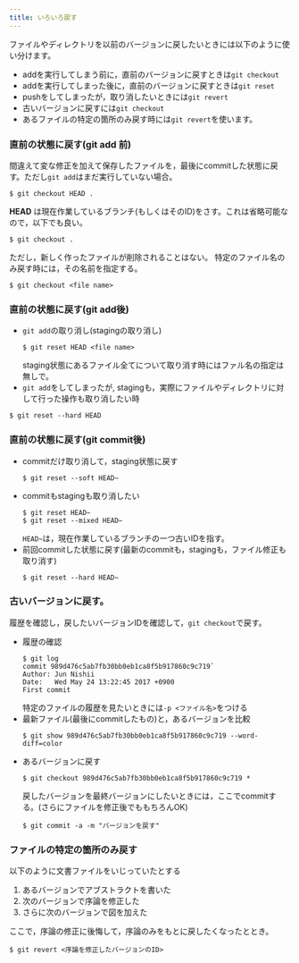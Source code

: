 ```yaml
---
title: いろいろ戻す
---
```


ファイルやディレクトリを以前のバージョンに戻したいときには以下のように使い分けます。

- addを実行してしまう前に，直前のバージョンに戻すときは`git checkout`
- addを実行してしまった後に，直前のバージョンに戻すときは`git reset`
- pushをしてしまったが，取り消したいときには`git revert`
- 古いバージョンに戻すには`git checkout`
- あるファイルの特定の箇所のみ戻す時には`git revert`を使います。

### 直前の状態に戻す(git add 前)

間違えて変な修正を加えて保存したファイルを，最後にcommitした状態に戻す。ただし`git add`はまだ実行していない場合。
```
$ git checkout HEAD .
```
**HEAD** は現在作業しているブランチ(もしくはそのID)をさす。これは省略可能なので，以下でも良い。
```
$ git checkout .
```
ただし，新しく作ったファイルが削除されることはない。
特定のファイル名のみ戻す時には，その名前を指定する。
```
$ git checkout <file name>
```

### 直前の状態に戻す(git add後)

- `git add`の取り消し(stagingの取り消し)
	```
	$ git reset HEAD <file name>
	```
	staging状態にあるファイル全てについて取り消す時にはファル名の指定は無しで。
- `git add`をしてしまったが, stagingも，実際にファイルやディレクトリに対して行った操作も取り消したい時
```
$ git reset --hard HEAD
```


### 直前の状態に戻す(git commit後)

- commitだけ取り消して，staging状態に戻す
	```
	$ git reset --soft HEAD~
	```
- commitもstagingも取り消したい
	```
	$ git reset HEAD~
	$ git reset --mixed HEAD~
	```
	`HEAD~`は，現在作業しているブランチの一つ古いIDを指す。
- 前回commitした状態に戻す(最新のcommitも，stagingも，ファイル修正も取り消す)
	```
	$ git reset --hard HEAD~
	```

### 古いバージョンに戻す。

履歴を確認し，戻したいバージョンIDを確認して，`git checkout`で戻す。

- 履歴の確認
	```
	$ git log  
	commit 989d476c5ab7fb30bb0eb1ca8f5b917860c9c719`
	Author: Jun Nishii
	Date:   Wed May 24 13:22:45 2017 +0900  
	First commit  
	```
	特定のファイルの履歴を見たいときには`-p <ファイル名>`をつける
- 最新ファイル(最後にcommitしたもの)と，あるバージョンを比較
	```
	$ git show 989d476c5ab7fb30bb0eb1ca8f5b917860c9c719 --word-diff=color  
	```
- あるバージョンに戻す
	```
	$ git checkout 989d476c5ab7fb30bb0eb1ca8f5b917860c9c719 *  
	```
	戻したバージョンを最終バージョンにしたいときには，ここでcommitする。(さらにファイルを修正後でももちろんOK)
	```
	$ git commit -a -m "バージョンを戻す"
	```

### ファイルの特定の箇所のみ戻す

以下のように文書ファイルをいじっていたとする

1. あるバージョンでアブストラクトを書いた
2. 次のバージョンで序論を修正した
3. さらに次のバージョンで図を加えた

ここで，序論の修正に後悔して，序論のみをもとに戻したくなったととき。

```
$ git revert <序論を修正したバージョンのID>
```
